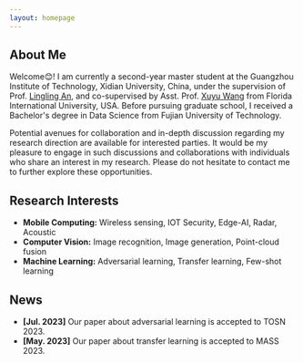```yaml
---
layout: homepage
---
```


## About Me

Welcome😊! I am currently a second-year master student at the Guangzhou Institute of Technology, Xidian University, China, under the supervision of Prof. [Lingling An](https://scholar.google.com/citations?user=DZuZUBYAAAAJ), and co-supervised by Asst. Prof. [Xuyu Wang](https://scholar.google.com/citations?user=f2liGLoAAAAJ) from Florida International University, USA. Before pursuing graduate school, I received a Bachelor's degree in Data Science from Fujian University of Technology. 

Potential avenues for collaboration and in-depth discussion regarding my research direction are available for interested parties. It would be my pleasure to engage in such discussions and collaborations with individuals who share an interest in my research. Please do not hesitate to contact me to further explore these opportunities.

## Research Interests

- **Mobile Computing:** Wireless sensing, IOT Security, Edge-AI, Radar, Acoustic
- **Computer Vision:** Image recognition, Image generation, Point-cloud fusion
- **Machine Learning:** Adversarial learning, Transfer learning, Few-shot learning

## News

- **[Jul. 2023]** Our paper about adversarial learning is accepted to TOSN 2023.
- **[May. 2023]** Our paper about transfer learning is accepted to MASS 2023.

<!-- {% include_relative _includes/publications.md %} -->

<!-- {% include_relative _includes/services.md %} -->
